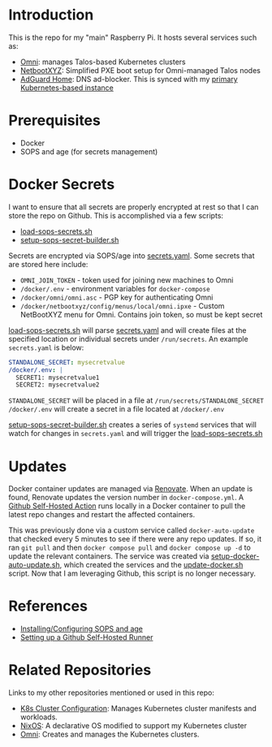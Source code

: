 # Introduction
This is the repo for my "main" Raspberry Pi. It hosts several services such as:
- [Omni](https://github.com/kenlasko/omni): manages Talos-based Kubernetes clusters
- [NetbootXYZ](netbootxyz): Simplified PXE boot setup for Omni-managed Talos nodes
- [AdGuard Home](adguard): DNS ad-blocker. This is synced with my [primary Kubernetes-based instance](https://github.com/kenlasko/k8s/tree/main/manifests/apps/adguard)

# Prerequisites
- Docker
- SOPS and age (for secrets management)

# Docker Secrets
I want to ensure that all secrets are properly encrypted at rest so that I can store the repo on Github. This is accomplished via a few scripts:
- [load-sops-secrets.sh](load-sops-secrets.sh)
- [setup-sops-secret-builder.sh](setup-sops-secret-builder.sh)

Secrets are encrypted via SOPS/age into [secrets.yaml](secrets.yaml). Some secrets that are stored here include:
* `OMNI_JOIN_TOKEN` - token used for joining new machines to Omni
* `/docker/.env` - environment variables for `docker-compose`
* `/docker/omni/omni.asc` - PGP key for authenticating Omni
* `/docker/netbootxyz/config/menus/local/omni.ipxe` - Custom NetBootXYZ menu for Omni. Contains join token, so must be kept secret

[load-sops-secrets.sh](load-sops-secrets.sh) will parse [secrets.yaml](secrets.yaml) and will create files at the specified location or individual secrets under `/run/secrets`. An example `secrets.yaml` is below:
```yaml
STANDALONE_SECRET: mysecretvalue
/docker/.env: |
  SECRET1: mysecretvalue1
  SECRET2: mysecretvalue2
```
`STANDALONE_SECRET` will be placed in a file at `/run/secrets/STANDALONE_SECRET`
`/docker/.env` will create a secret in a file located at `/docker/.env`

[setup-sops-secret-builder.sh](setup-sops-secret-builder.sh) creates a series of `systemd` services that will watch for changes in `secrets.yaml` and will trigger the [load-sops-secrets.sh](load-sops-secrets.sh)

# Updates
Docker container updates are managed via [Renovate](https://github.com/renovatebot/renovate). When an update is found, Renovate updates the version number in `docker-compose.yml`.  A [Github Self-Hosted Action](https://github.com/kenlasko/docker-rpi1/actions/runners?tab=self-hosted) runs locally in a Docker container to pull the latest repo changes and restart the affected containers.

This was previously done via a custom service called `docker-auto-update` that checked every 5 minutes to see if there were any repo updates. If so, it ran `git pull` and then `docker compose pull` and `docker compose up -d` to update the relevant containers. The service was created via [setup-docker-auto-update.sh](setup-docker-auto-update.sh), which created the services and the [update-docker.sh](update-docker.sh) script. Now that I am leveraging Github, this script is no longer necessary.

# References
- [Installing/Configuring SOPS and age](https://github.com/kenlasko/docker-rpi1/blob/main/docs/SOPS-CONFIG.md)
- [Setting up a Github Self-Hosted Runner](https://github.com/kenlasko/docker-rpi1/blob/main/docs/GITHUB-RUNNER.md)

# Related Repositories
Links to my other repositories mentioned or used in this repo:
- [K8s Cluster Configuration](https://github.com/kenlasko/k8s): Manages Kubernetes cluster manifests and workloads.
- [NixOS](https://github.com/kenlasko/nixos-wsl): A declarative OS modified to support my Kubernetes cluster
- [Omni](https://github.com/kenlasko/omni): Creates and manages the Kubernetes clusters.